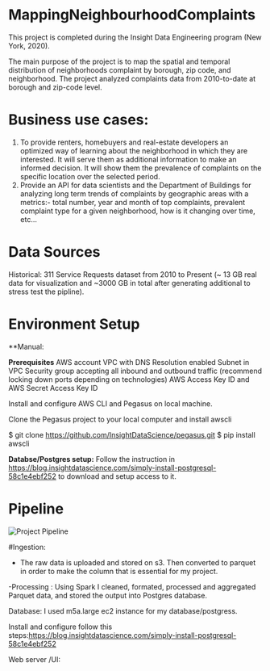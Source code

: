 # MappingNeighbourhoodComplaints
This project is completed during the Insight Data Engineering program (New York, 2020). 

The main purpose of the project is to map the spatial and temporal distribution of neighborhoods complaint by borough, zip code, and neighborhood. The project analyzed complaints data from 2010-to-date at borough and zip-code level.


# Business use cases:

1. To provide renters, homebuyers and real-estate developers an optimized way of learning about the neighborhood in which they are interested. It will serve them as additional information to make an informed decision. It will show them the prevalence of complaints on the specific location over the selected period. 
2. Provide an API for data scientists and the Department of Buildings for analyzing long term trends of complaints by geographic areas with a metrics:- total number, year and month of top complaints, prevalent complaint type for a given neighborhood, how is it changing over time, etc... 

# Data Sources

Historical: 311 Service Requests dataset from 2010 to Present (~ 13 GB real data for visualization and ~3000 GB in total after generating additional to stress test the pipline). 

# Environment Setup

**Manual: 

**Prerequisites**
AWS account
VPC with DNS Resolution enabled
Subnet in VPC
Security group accepting all inbound and outbound traffic (recommend locking down ports depending on technologies)
AWS Access Key ID and AWS Secret Access Key ID

Install and configure AWS CLI  and Pegasus on local machine. 

Clone the Pegasus project to your local computer and install awscli

$ git clone https://github.com/InsightDataScience/pegasus.git
$ pip install awscli

**Databse/Postgres setup:**
Follow the instruction in  https://blog.insightdatascience.com/simply-install-postgresql-58c1e4ebf252 to download and setup access to it.


# Pipeline
![Project Pipeline]("Image/Screen%20Shot%202020-02-15%20at%208.37.26%20PM.png")




#Ingestion:

- The raw data is uploaded and stored on s3. Then converted to parquet in order to make the column that is essential for my project. 

-Processing :
Using Spark I cleaned, formated, processed and aggregated Parquet data, and stored the output into Postgres database.

Database:
I used m5a.large ec2 instance for my database/postgress. 

Install and configure follow this steps:https://blog.insightdatascience.com/simply-install-postgresql-58c1e4ebf252

Web server /UI:



